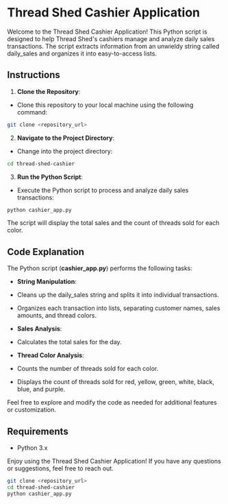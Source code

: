 # Thread Shed Cashier Application

Welcome to the Thread Shed Cashier Application! This Python script is designed to help Thread Shed's cashiers manage and analyze daily sales transactions. The script extracts information from an unwieldy string called daily_sales and organizes it into easy-to-access lists.

## Instructions

1. **Clone the Repository**:

* Clone this repository to your local machine using the following command:

```bash
git clone <repository_url>
```

2. **Navigate to the Project Directory**:

* Change into the project directory:

```bash
cd thread-shed-cashier
```

3. **Run the Python Script**:

* Execute the Python script to process and analyze daily sales transactions:

```bash
python cashier_app.py
```

The script will display the total sales and the count of threads sold for each color.

## Code Explanation

The Python script (**cashier_app.py**) performs the following tasks:

* **String Manipulation**:

* Cleans up the daily_sales string and splits it into individual transactions.
* Organizes each transaction into lists, separating customer names, sales amounts, and thread colors.

* **Sales Analysis**:

* Calculates the total sales for the day.

* **Thread Color Analysis**:

* Counts the number of threads sold for each color.
* Displays the count of threads sold for red, yellow, green, white, black, blue, and purple.
  
Feel free to explore and modify the code as needed for additional features or customization.

## Requirements
* Python 3.x

Enjoy using the Thread Shed Cashier Application! If you have any questions or suggestions, feel free to reach out.

```bash
git clone <repository_url>
cd thread-shed-cashier
python cashier_app.py
```
